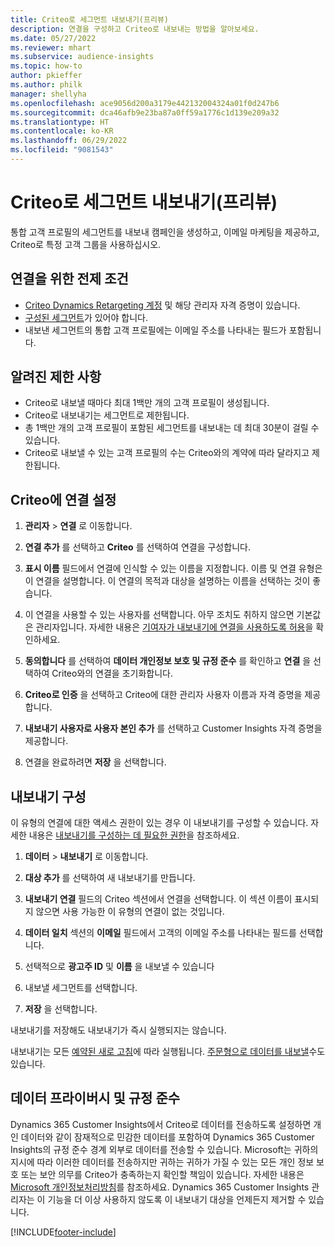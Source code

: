 ```yaml
---
title: Criteo로 세그먼트 내보내기(프리뷰)
description: 연결을 구성하고 Criteo로 내보내는 방법을 알아보세요.
ms.date: 05/27/2022
ms.reviewer: mhart
ms.subservice: audience-insights
ms.topic: how-to
author: pkieffer
ms.author: philk
manager: shellyha
ms.openlocfilehash: ace9056d200a3179e442132004324a01f0d247b6
ms.sourcegitcommit: dca46afb9e23ba87a0ff59a1776c1d139e209a32
ms.translationtype: HT
ms.contentlocale: ko-KR
ms.lasthandoff: 06/29/2022
ms.locfileid: "9081543"
---
```

# <a name="export-segments-to-criteo-preview"></a>Criteo로 세그먼트 내보내기(프리뷰)

통합 고객 프로필의 세그먼트를 내보내 캠페인을 생성하고, 이메일 마케팅을 제공하고, Criteo로 특정 고객 그룹을 사용하십시오.

## <a name="prerequisites-for-connection"></a>연결을 위한 전제 조건

-   [Criteo Dynamics Retargeting 계정](https://www.criteo.com/login/) 및 해당 관리자 자격 증명이 있습니다.
-   [구성된 세그먼트](segments.md)가 있어야 합니다.
-   내보낸 세그먼트의 통합 고객 프로필에는 이메일 주소를 나타내는 필드가 포함됩니다.

## <a name="known-limitations"></a>알려진 제한 사항

- Criteo로 내보낼 때마다 최대 1백만 개의 고객 프로필이 생성됩니다.
- Criteo로 내보내기는 세그먼트로 제한됩니다.
- 총 1백만 개의 고객 프로필이 포함된 세그먼트를 내보내는 데 최대 30분이 걸릴 수 있습니다. 
- Criteo로 내보낼 수 있는 고객 프로필의 수는 Criteo와의 계약에 따라 달라지고 제한됩니다.

## <a name="set-up-connection-to-criteo"></a>Criteo에 연결 설정

1. **관리자** > **연결** 로 이동합니다.

1. **연결 추가** 를 선택하고 **Criteo** 를 선택하여 연결을 구성합니다.

1. **표시 이름** 필드에서 연결에 인식할 수 있는 이름을 지정합니다. 이름 및 연결 유형은 이 연결을 설명합니다. 이 연결의 목적과 대상을 설명하는 이름을 선택하는 것이 좋습니다.

1. 이 연결을 사용할 수 있는 사용자를 선택합니다. 아무 조치도 취하지 않으면 기본값은 관리자입니다. 자세한 내용은 [기여자가 내보내기에 연결을 사용하도록 허용](connections.md#allow-contributors-to-use-a-connection-for-exports)을 확인하세요.

1. **동의합니다** 를 선택하여 **데이터 개인정보 보호 및 규정 준수** 를 확인하고 **연결** 을 선택하여 Criteo와의 연결을 초기화합니다.

1. **Criteo로 인증** 을 선택하고 Criteo에 대한 관리자 사용자 이름과 자격 증명을 제공합니다. 

1. **내보내기 사용자로 사용자 본인 추가** 를 선택하고 Customer Insights 자격 증명을 제공합니다.

1. 연결을 완료하려면 **저장** 을 선택합니다.

## <a name="configure-an-export"></a>내보내기 구성

이 유형의 연결에 대한 액세스 권한이 있는 경우 이 내보내기를 구성할 수 있습니다. 자세한 내용은 [내보내기를 구성하는 데 필요한 권한](export-destinations.md#set-up-a-new-export)을 참조하세요.

1. **데이터** > **내보내기** 로 이동합니다.

1. **대상 추가** 를 선택하여 새 내보내기를 만듭니다.

1. **내보내기 연결** 필드의 Criteo 섹션에서 연결을 선택합니다. 이 섹션 이름이 표시되지 않으면 사용 가능한 이 유형의 연결이 없는 것입니다. 

1. **데이터 일치** 섹션의 **이메일** 필드에서 고객의 이메일 주소를 나타내는 필드를 선택합니다. 

1. 선택적으로 **광고주 ID** 및 **이름** 을 내보낼 수 있습니다

1. 내보낼 세그먼트를 선택합니다. 

1. **저장** 을 선택합니다.

내보내기를 저장해도 내보내기가 즉시 실행되지는 않습니다.

내보내기는 모든 [예약된 새로 고침](system.md#schedule-tab)에 따라 실행됩니다. [주문형으로 데이터를 내보낼](export-destinations.md#run-exports-on-demand)수도 있습니다. 

## <a name="data-privacy-and-compliance"></a>데이터 프라이버시 및 규정 준수

Dynamics 365 Customer Insights에서 Criteo로 데이터를 전송하도록 설정하면 개인 데이터와 같이 잠재적으로 민감한 데이터를 포함하여 Dynamics 365 Customer Insights의 규정 준수 경계 외부로 데이터를 전송할 수 있습니다. Microsoft는 귀하의 지시에 따라 이러한 데이터를 전송하지만 귀하는 귀하가 가질 수 있는 모든 개인 정보 보호 또는 보안 의무를 Criteo가 충족하는지 확인할 책임이 있습니다. 자세한 내용은 [Microsoft 개인정보처리방침](https://go.microsoft.com/fwlink/?linkid=396732)를 참조하세요.
Dynamics 365 Customer Insights 관리자는 이 기능을 더 이상 사용하지 않도록 이 내보내기 대상을 언제든지 제거할 수 있습니다.


[!INCLUDE[footer-include](includes/footer-banner.md)]
